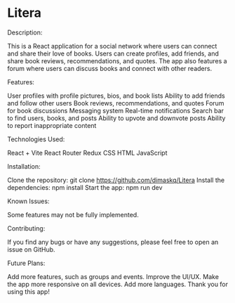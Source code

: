 # Litera

Description:

This is a React application for a social network where users can connect and share their love of books. Users can create profiles, add friends, and share book reviews, recommendations, and quotes. The app also features a forum where users can discuss books and connect with other readers.

Features:

  User profiles with profile pictures, bios, and book lists
  Ability to add friends and follow other users
  Book reviews, recommendations, and quotes
  Forum for book discussions
  Messaging system
  Real-time notifications
  Search bar to find users, books, and posts
  Ability to upvote and downvote posts
  Ability to report inappropriate content
  
Technologies Used:

  React + Vite
  React Router
  Redux
  CSS
  HTML
  JavaScript
  
Installation:

Clone the repository: git clone https://github.com/dimaskq/Litera
Install the dependencies: npm install
Start the app: npm run dev

Known Issues:

Some features may not be fully implemented.

Contributing:

If you find any bugs or have any suggestions, please feel free to open an issue on GitHub.

Future Plans:

Add more features, such as groups and events.
Improve the UI/UX.
Make the app more responsive on all devices.
Add more languages.
Thank you for using this app!

